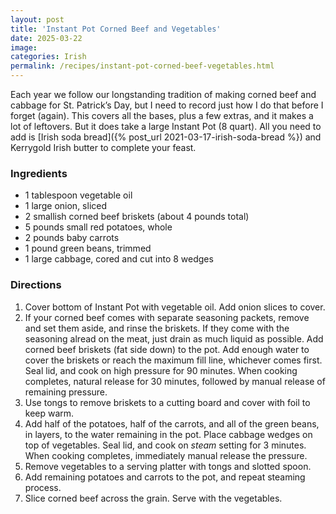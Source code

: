 ```yaml
---
layout: post
title: 'Instant Pot Corned Beef and Vegetables'
date: 2025-03-22
image:
categories: Irish
permalink: /recipes/instant-pot-corned-beef-vegetables.html
---
```


Each year we follow our longstanding tradition of making corned beef and cabbage for St. Patrick’s Day, but I need to record just how I do that before I forget (again). This covers all the bases, plus a few extras, and it makes a lot of leftovers. But it does take a large Instant Pot (8 quart). All you need to add is [Irish soda bread]({% post_url 2021-03-17-irish-soda-bread %}) and Kerrygold Irish butter to complete your feast.

### Ingredients

- 1 tablespoon vegetable oil
- 1 large onion, sliced
- 2 smallish corned beef briskets (about 4 pounds total)
- 5 pounds small red potatoes, whole
- 2 pounds baby carrots
- 1 pound green beans, trimmed
- 1 large cabbage, cored and cut into 8 wedges

### Directions

1. Cover bottom of Instant Pot with vegetable oil. Add onion slices to cover.
2. If your corned beef comes with separate seasoning packets, remove and set them aside, and rinse the briskets. If they come with the seasoning alread on the meat, just drain as much liquid as possible. Add corned beef briskets (fat side down) to the pot. Add enough water to cover the briskets or reach the maximum fill line, whichever comes first. Seal lid, and cook on high pressure for 90 minutes. When cooking completes, natural release for 30 minutes, followed by manual release of remaining pressure.
3. Use tongs to remove briskets to a cutting board and cover with foil to keep warm.
4. Add half of the potatoes, half of the carrots, and all of the green beans, in layers, to the water remaining in the pot. Place cabbage wedges on top of vegetables. Seal lid, and cook on _steam_ setting for 3 minutes. When cooking completes, immediately manual release the pressure.
5. Remove vegetables to a serving platter with tongs and slotted spoon.
6. Add remaining potatoes and carrots to the pot, and repeat steaming process.
7. Slice corned beef across the grain. Serve with the vegetables.

